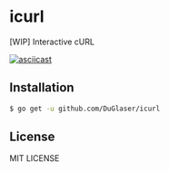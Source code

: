# icurl
[WIP] Interactive cURL

[![asciicast](https://asciinema.org/a/8v3B8kJoOVE7034OlYAJ82Ebt.svg)](https://asciinema.org/a/8v3B8kJoOVE7034OlYAJ82Ebt)

## Installation
```bash
$ go get -u github.com/DuGlaser/icurl
```

## License
MIT LICENSE
